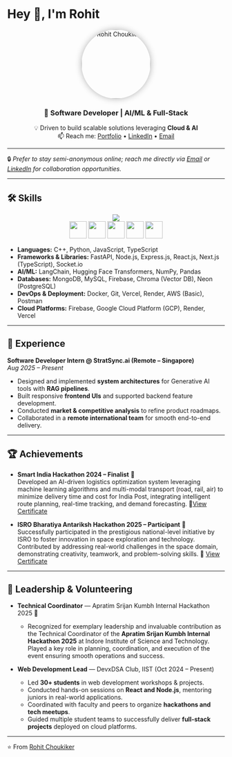 # Hey 👋, I'm Rohit  

<p align="center">
  <img src="https://www.rohitchoukiker.me/circle_profile.png" alt="Rohit Choukiker" width="160" style="border-radius:50%; box-shadow: 0px 0px 15px rgba(0,0,0,0.3);" />
</p>

<h3 align="center">
🚀 <b>Software Developer | AI/ML & Full-Stack</b>  
</h3>

<p align="center">
💡 Driven to build scalable solutions leveraging <b>Cloud & AI</b> <br/>
📫 Reach me: 
<a href="https://www.rohitchoukiker.me/">Portfolio</a> • 
<a href="https://www.linkedin.com/in/rohit-choukiker">LinkedIn</a> • 
<a href="mailto:airohit@protonmail.com">Email</a>
</p>

---

 🔒 *Prefer to stay semi-anonymous online; reach me directly via [Email](mailto:airohit@protonmail.com) or [LinkedIn](https://www.linkedin.com/in/rohit-choukiker) for collaboration opportunities.*

---

## 🛠️ Skills  

<!-- <p align="center">
  <img src="https://skillicons.dev/icons?i=python,ts,react,nodejs,express,firebase,mysql,docker,git,gcp" />
</p>   -->

<p align="center">
  <img src="https://skillicons.dev/icons?i=pythonts,react,next,nodejs,fastapi,mongodb,mysql,firebase,postgres,docker,postman,gcp" />
  <br/>
  <img src="https://img.shields.io/badge/LangChain-black?logo=chainlink&logoColor=white" height="40"/>
  <img src="https://img.shields.io/badge/🤗-HuggingFace-yellow" height="40"/>
  <img src="https://img.shields.io/badge/Chroma-VectorDB-green" height="40"/>
  <img src="https://img.shields.io/badge/Neon-Postgres-blue" height="40"/>
  <img src="https://img.shields.io/badge/Render-%2300C7B7.svg?logo=render&logoColor=white" height="40"/>
</p>


- **Languages:** C++, Python, JavaScript, TypeScript  
- **Frameworks & Libraries:** FastAPI, Node.js, Express.js, React.js, Next.js (TypeScript), Socket.io  
- **AI/ML:** LangChain, Hugging Face Transformers, NumPy, Pandas  
- **Databases:** MongoDB, MySQL, Firebase, Chroma (Vector DB), Neon (PostgreSQL)  
- **DevOps & Deployment:** Docker, Git, Vercel, Render, AWS (Basic), Postman  
- **Cloud Platforms:** Firebase, Google Cloud Platform (GCP), Render, Vercel  

---

## 💼 Experience  

**Software Developer Intern @ StratSync.ai (Remote – Singapore)**  
*Aug 2025 – Present*  
- Designed and implemented **system architectures** for Generative AI tools with **RAG pipelines**.  
- Built responsive **frontend UIs** and supported backend feature development.  
- Conducted **market & competitive analysis** to refine product roadmaps.  
- Collaborated in a **remote international team** for smooth end-to-end delivery.  

---
## 🏆 Achievements  

- **Smart India Hackathon 2024 – Finalist** 🏅  
  Developed an AI-driven logistics optimization system leveraging machine learning algorithms and multi-modal transport (road, rail, air) to minimize delivery   time and cost for India Post, integrating intelligent route planning, real-time tracking, and demand forecasting.
 🔗[View Certificate](https://alumniapi.mic.gov.in/api/certificatess/14878/62725)


- **ISRO Bharatiya Antariksh Hackathon 2025 – Participant** 🚀  
  Successfully participated in the prestigious national-level initiative by ISRO to foster innovation in space exploration and technology.  
  Contributed by addressing real-world challenges in the space domain, demonstrating creativity, teamwork, and problem-solving skills. 🔗 [View Certificate](https://certificate.hack2skill.com/user/isrobah25/2025H2S06BAH25-P27640)
---

## 🌟 Leadership & Volunteering  

- **Technical Coordinator** — Apratim Srijan Kumbh Internal Hackathon 2025 🎯  

   - Recognized for exemplary leadership and invaluable contribution as the Technical Coordinator of the **Apratim Srijan Kumbh Internal Hackathon 2025** at Indore Institute of Science and Technology. Played a key role in planning, coordination, and execution of the event ensuring smooth operations and success.

- **Web Development Lead** — DevxDSA Club, IIST (Oct 2024 – Present)  
  - Led **30+ students** in web development workshops & projects.  
  - Conducted hands-on sessions on **React and Node.js**, mentoring juniors in real-world applications.  
  - Coordinated with faculty and peers to organize **hackathons and tech meetups**.  
  - Guided multiple student teams to successfully deliver **full-stack projects** deployed on cloud platforms.  

---

<p align="left">⭐️ From <a href="https://github.com/RohitChoukiker">Rohit Choukiker</a></p>
